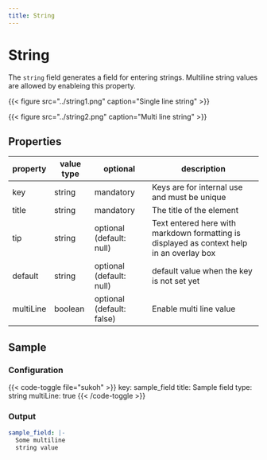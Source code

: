 ```yaml
---
title: String
---
```


# String

The `string` field generates a field for entering strings. Multiline string
values are allowed by enableing this property.

{{< figure src="../string1.png" caption="Single line string" >}}

{{< figure src="../string2.png" caption="Multi line string" >}}

## Properties

| property  | value type | optional                  | description                                                                               |
|-----------|------------|---------------------------|-------------------------------------------------------------------------------------------|
| key       | string     | mandatory                 | Keys are for internal use and must be unique                                              |
| title     | string     | mandatory                 | The title of the element                                                                  |
| tip       | string     | optional (default: null)  | Text entered here with markdown formatting is displayed as context help in an overlay box |
| default   | string     | optional (default: null)  | default value when the key is not set yet                                                 |
| multiLine | boolean    | optional (default: false) | Enable multi line value                                                                   |

## Sample

### Configuration

{{< code-toggle file="sukoh" >}}
key: sample_field
title: Sample field
type: string
multiLine: true
{{< /code-toggle >}}

### Output

```yaml
sample_field: |-
  Some multiline
  string value
```
